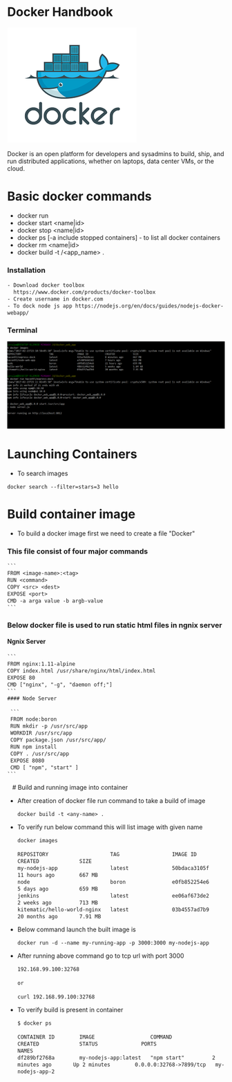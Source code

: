 

# Docker Handbook

![Alt text](doc_logo.png "https://www.docker.com")

Docker is an open platform for developers and sysadmins to build, ship, and run distributed applications, whether on laptops, data center VMs, or the cloud.

# Basic docker commands

  - docker run <image>
  - docker start <name|id>
  - docker stop <name|id>
  - docker ps [-a include stopped containers] - to list all docker containers
  - docker rm <name|id>
  - docker build -t <your username>/<app_name> .
  
  
### Installation
    - Download docker toolbox
      https://www.docker.com/products/docker-toolbox
    - Create username in docker.com
    - To dock node js app https://nodejs.org/en/docs/guides/nodejs-docker-webapp/
    
### Terminal 

![Alt text](terminal.PNG "https://www.docker.com")

# Launching Containers

  - To search images
  ```
  docker search --filter=stars=3 hello
  ```
# Build container image

  - To build a docker image first we need to create a file "Docker"
  ### This file consist of four major commands
  
    ```
    FROM <image-name>:<tag>
    RUN <command> 
    COPY <src> <dest> 
    EXPOSE <port> 
    CMD -a arga value -b argb-value
    ```
   
  ### Below docker file is used to run static html files in ngnix server
   
   #### Ngnix Server
    
    ```
    FROM nginx:1.11-alpine
    COPY index.html /usr/share/nginx/html/index.html
    EXPOSE 80
    CMD ["nginx", "-g", "daemon off;"]
    ```
    #### Node Server
    
     ```
     FROM node:boron
     RUN mkdir -p /usr/src/app
     WORKDIR /usr/src/app
     COPY package.json /usr/src/app/
     RUN npm install
     COPY . /usr/src/app
     EXPOSE 8080
     CMD [ "npm", "start" ]
    ```
    
   
  # Build and running image into container

  - After creation of docker file run command to take a build of image 
    ```
    docker build -t <any-name> .
    ```
    
  - To verify run below command this will list image with given name
    ```
    docker images
    
    REPOSITORY                    TAG                 IMAGE ID            CREATED             SIZE
    my-nodejs-app                 latest              50bdaca3105f        11 hours ago        667 MB
    node                          boron               e0fb852254e6        5 days ago          659 MB
    jenkins                       latest              ee06af673de2        2 weeks ago         713 MB
    kitematic/hello-world-nginx   latest              03b4557ad7b9        20 months ago       7.91 MB
    
    ```
    
  - Below command launch the built image is 
    ```
    docker run -d --name my-running-app -p 3000:3000 my-nodejs-app  
    ```
    
  - After running above command go to tcp url with port 3000 
    ```
    192.168.99.100:32768
    
    or
    
    curl 192.168.99.100:32768
    ```
    
  - To verify build is present in container 
    ```
    $ docker ps

    CONTAINER ID        IMAGE                  COMMAND             CREATED             STATUS              PORTS                     NAMES
    df289bf2768a        my-nodejs-app:latest   "npm start"         2 minutes ago       Up 2 minutes        0.0.0.0:32768->7899/tcp   my-nodejs-app-2
    ```
  
  
  
